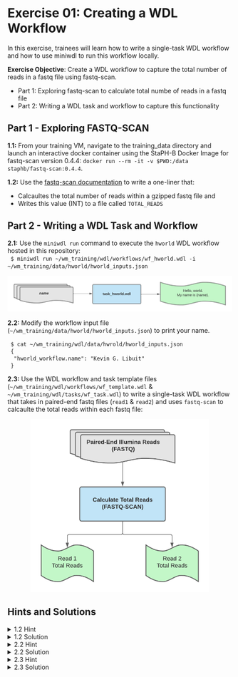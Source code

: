 # Exercise 01: Creating a WDL Workflow

In this exercise, trainees will learn how to write a single-task WDL workflow and how to use miniwdl to run this workflow locally. 

**Exercise Objective**: Create a WDL workflow to capture the total number of reads in a fastq file using fastq-scan. 
- Part 1: Exploring fastq-scan to calculate total numbe of reads in a fastq file
- Part 2: Writing a WDL task and workflow to capture this functionality  

## Part 1 - Exploring FASTQ-SCAN
**1.1:** From your training VM, navigate to the training_data directory and launch an interactive docker container using the StaPH-B Docker Image for fastq-scan version 0.4.4: ```docker run --rm -it -v $PWD:/data staphb/fastq-scan:0.4.4```.

**1.2:** Use the [fastq-scan documentation](https://github.com/rpetit3/fastq-scan/blob/master/README.md) to write a one-liner that:
- Calcaultes the total number of reads within a gzipped fastq file and 
- Writes this value (INT) to a file called `TOTAL_READS`

## Part 2 - Writing a WDL Task and Workflow<br />

**2.1:** Use the `miniwdl run` command to execute the `hworld` WDL workflow hosted in this repository:<br />
  ` $ miniwdl run ~/wm_training/wdl/workflows/wf_hworld.wdl -i ~/wm_training/data/hworld/hworld_inputs.json`

<p align="center">
  <img src="../images/hworld_workflow.png" width="900" class="center">
</p>

**2.2:** Modify the workflow input file (`~/wm_training/data/hworld/hworld_inputs.json`) to print your name.

```
 $ cat ~/wm_training/wdl/data/hwrold/hworld_inputs.json
 {
  "hworld_workflow.name": "Kevin G. Libuit"
 }
```

**2.3:** Use the WDL workflow and task template files (`~/wm_training/wdl/workflows/wf_template.wdl` & `~/wm_training/wdl/tasks/wf_task.wdl`) to write a single-task WDL workflow that takes in paired-end fastq files (`read1` & `read2`) and uses `fastq-scan` to calcaulte the total reads within each fastq file:

<p align="center">
  <img src="../images/fastq-scan_workflow.png" width="400" class="center">
</p>

## Hints and Solutions
<details>
 <summary> 1.2 Hint
 </summary><br />
 
 The total number of reads is captured as `qc_stats.read_total` in the `fastq-scan` output json file. Think of ways to parse the fastq-scan output file to capture this value.
 
 Check out the [fastq-scan StaPH-B Docker Builds README.md](https://github.com/StaPH-B/docker-builds/tree/master/fastq-scan/0.4.4) before seeing the final solution!

</details>

<details>
 <summary> 1.2 Solution 
 </summary><br />   

One approach could be to concatenate the gzipped fastq file with `zcat`, pipe it into fastq-scan, and then pipe fastq-scan json output into the `jq` tool to query for `qc_stats.read_total`:<br />
   
`$ zcat {read_file} |  fastq-scan | jq .qc_stats.read_total > TOTAL_READS`

</details>

<details>
 <summary> 2.2 Hint
 </summary><br />
 
 How does the hworld_inputs.json file define the `name` input attribute?

</details>

<details>
  <summary> 2.2 Solution 
   </summary><br />

   By modifying the string `"Kevin G. Libuit"` the input file can be modified to print any name, *e.g.*:<br />

```
 $ cat ~/wm_training/wdl/data/hwrold/hworld_inputs.json
 {
  "hworld_workflow.name": "John Doe"
 }
```

</details>

<details>
 <summary> 2.3 Hint
 </summary><br />
 
 HINT
  
</details>

<details>
  <summary> 2.3 Solution 
  </summary><br />
  
Check the following files in the [`solutions` branch](https://github.com/theiagen/wm_training/tree/solutions) of this repository: 
    - [`wm_training/wdl/tasks/task_fastq_scan.wdl`](https://github.com/theiagen/wm_training/blob/solutions/wdl/tasks/task_fastq_scan.wdl)
    - [`wm_training/wdl/workflows/wf_fastq_scan.wdl`](https://github.com/theiagen/wm_training/blob/solutions/wdl/workflows/wf_fastq_scan.wdl)

</details>
